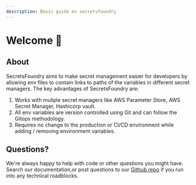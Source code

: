 ```yaml
---
description: Basic guide on secretsfoundry
---
```


# Welcome 👋

## About

SecretsFoundry aims to make secret management easier for developers by allowing env files to contain links to paths of the variables in different secret managers.  The key advantages of SecretsFoundry are:

1. Works with muliple secret managers like AWS Parameter Store, AWS Secret Manager, Hashicorp vault. 
2. All env variables are version controlled using Git and can follow the Gitops methodology.
3. Requires no change to the production  or CI/CD environment while adding / removing environment variables. 

## Questions?

We're always happy to help with code or other questions you might have. Search our documentation,or post questions to our [Github repo](https://github.com/innoavator/secretsfoundry) if you run into any technical roadblocks. 
